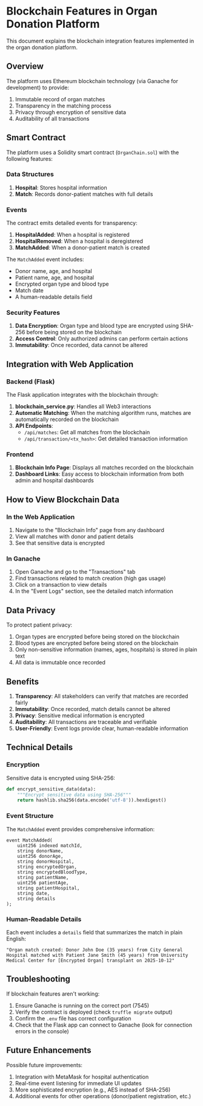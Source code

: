# Blockchain Features in Organ Donation Platform

This document explains the blockchain integration features implemented in the organ donation platform.

## Overview

The platform uses Ethereum blockchain technology (via Ganache for development) to provide:
1. Immutable record of organ matches
2. Transparency in the matching process
3. Privacy through encryption of sensitive data
4. Auditability of all transactions

## Smart Contract

The platform uses a Solidity smart contract (`OrganChain.sol`) with the following features:

### Data Structures

1. **Hospital**: Stores hospital information
2. **Match**: Records donor-patient matches with full details

### Events

The contract emits detailed events for transparency:

1. **HospitalAdded**: When a hospital is registered
2. **HospitalRemoved**: When a hospital is deregistered
3. **MatchAdded**: When a donor-patient match is created

The `MatchAdded` event includes:
- Donor name, age, and hospital
- Patient name, age, and hospital
- Encrypted organ type and blood type
- Match date
- A human-readable details field

### Security Features

1. **Data Encryption**: Organ type and blood type are encrypted using SHA-256 before being stored on the blockchain
2. **Access Control**: Only authorized admins can perform certain actions
3. **Immutability**: Once recorded, data cannot be altered

## Integration with Web Application

### Backend (Flask)

The Flask application integrates with the blockchain through:

1. **blockchain_service.py**: Handles all Web3 interactions
2. **Automatic Matching**: When the matching algorithm runs, matches are automatically recorded on the blockchain
3. **API Endpoints**:
   - `/api/matches`: Get all matches from the blockchain
   - `/api/transaction/<tx_hash>`: Get detailed transaction information

### Frontend

1. **Blockchain Info Page**: Displays all matches recorded on the blockchain
2. **Dashboard Links**: Easy access to blockchain information from both admin and hospital dashboards

## How to View Blockchain Data

### In the Web Application

1. Navigate to the "Blockchain Info" page from any dashboard
2. View all matches with donor and patient details
3. See that sensitive data is encrypted

### In Ganache

1. Open Ganache and go to the "Transactions" tab
2. Find transactions related to match creation (high gas usage)
3. Click on a transaction to view details
4. In the "Event Logs" section, see the detailed match information

## Data Privacy

To protect patient privacy:
1. Organ types are encrypted before being stored on the blockchain
2. Blood types are encrypted before being stored on the blockchain
3. Only non-sensitive information (names, ages, hospitals) is stored in plain text
4. All data is immutable once recorded

## Benefits

1. **Transparency**: All stakeholders can verify that matches are recorded fairly
2. **Immutability**: Once recorded, match details cannot be altered
3. **Privacy**: Sensitive medical information is encrypted
4. **Auditability**: All transactions are traceable and verifiable
5. **User-Friendly**: Event logs provide clear, human-readable information

## Technical Details

### Encryption

Sensitive data is encrypted using SHA-256:
```python
def encrypt_sensitive_data(data):
    """Encrypt sensitive data using SHA-256"""
    return hashlib.sha256(data.encode('utf-8')).hexdigest()
```

### Event Structure

The `MatchAdded` event provides comprehensive information:
```
event MatchAdded(
    uint256 indexed matchId,
    string donorName,
    uint256 donorAge,
    string donorHospital,
    string encryptedOrgan,
    string encryptedBloodType,
    string patientName,
    uint256 patientAge,
    string patientHospital,
    string date,
    string details
);
```

### Human-Readable Details

Each event includes a `details` field that summarizes the match in plain English:
```
"Organ match created: Donor John Doe (35 years) from City General Hospital matched with Patient Jane Smith (45 years) from University Medical Center for [Encrypted Organ] transplant on 2025-10-12"
```

## Troubleshooting

If blockchain features aren't working:

1. Ensure Ganache is running on the correct port (7545)
2. Verify the contract is deployed (check `truffle migrate` output)
3. Confirm the `.env` file has correct configuration
4. Check that the Flask app can connect to Ganache (look for connection errors in the console)

## Future Enhancements

Possible future improvements:
1. Integration with MetaMask for hospital authentication
2. Real-time event listening for immediate UI updates
3. More sophisticated encryption (e.g., AES instead of SHA-256)
4. Additional events for other operations (donor/patient registration, etc.)